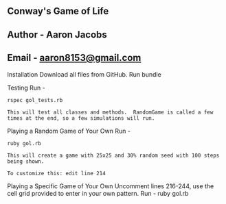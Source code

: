## Conway's Game of Life
## Author - Aaron Jacobs
## Email - aaron8153@gmail.com

Installation
Download all files from GitHub.
Run bundle

Testing
	Run -

	rspec gol_tests.rb
	
	This will test all classes and methods.  RandomGame is called a few times at the end, so a few simulations will run.
    
Playing a Random Game of Your Own
	Run -
	
	ruby gol.rb

	This will create a game with 25x25 and 30% random seed with 100 steps being shown.

	To customize this: edit line 214

Playing a Specific Game of Your Own
	Uncomment lines 216-244, use the cell grid provided to enter in your own pattern.
	Run -
	ruby gol.rb